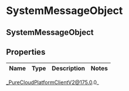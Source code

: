 # SystemMessageObject

## SystemMessageObject

## Properties

|Name | Type | Description | Notes|
|------------ | ------------- | ------------- | -------------|



_PureCloudPlatformClientV2@175.0.0_
